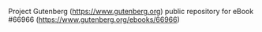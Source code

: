 Project Gutenberg (https://www.gutenberg.org) public repository for
eBook #66966 (https://www.gutenberg.org/ebooks/66966)
